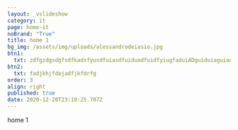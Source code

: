 ```yaml
---
layout: _vslideshow
category: it
page: home-it
noBrand: "True"
title: home 1
bg_img: /assets/img/uploads/alessandrodeiasio.jpg
btn1:
  txt: zdfgzdgsdgfsdfkadsfyusdfuiasdfuiduadfuidfyiugfaduiADguiduiaguiadfuigiaadf
btn2:
  txt: fadjkhjfdajadfjkfdrfg
order: 3
align: right
published: true
date: 2020-12-20T23:10:25.707Z
---
```

home 1